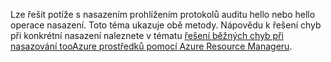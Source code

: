 Lze řešit potíže s nasazením prohlížením protokolů auditu hello nebo hello operace nasazení. Toto téma ukazuje obě metody. Nápovědu k řešení chyb při konkrétní nasazení naleznete v tématu [řešení běžných chyb při nasazování tooAzure prostředků pomocí Azure Resource Manageru](../articles/azure-resource-manager/resource-manager-common-deployment-errors.md).

